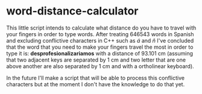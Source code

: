 # word-distance-calculator

This little script intends to calculate what distance do you have to travel with your fingers in order to type words. After treating 646543 words in Spanish and excluding conflictive characters in C++ such as _á_ and _ñ_ I've concluded that the word that you need to make your fingers travel the most in order to type it is: **desprofesionalizariamos** with a distance of 93.101 cm (assuming that two adjacent keys are separated by 1 cm and two letter that are one above another are also separated by 1 cm and with a ortholinear keyboard).

In the future I'll make a script that will be able to process this conflictive characters but at the moment I don't have the knowledge to do that yet.